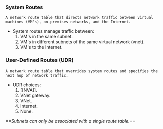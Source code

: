 ###  System Routes
	A network route table that directs network traffic between virtual machines (VM's), on-premises networks, and the Internet.

- System routes manage traffic between:
	1. VM's in the same subnet.
	2. VM's in different subnets of the same virtual network (vnet).
	3. VM's to the Internet.


### User-Defined Routes (UDR)
	A network route table that overrides system routes and specifies the next hop of network traffic.

- UDR choices:
	1. [[NVA]].
	2. VNet gateway.
	3. VNet.
	4. Internet.
	5. None.


*==Subnets can only be associated with a single route table.==*
